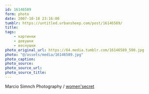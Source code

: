 ```yaml
---
id: 16146589
form: photo
date: 2007-10-18 23:16:00
tumblr: https://untitled.urbansheep.com/post/16146589/
title:
tags:
    - картинки
    - девушки
    - веснушки
photo_original_url: https://64.media.tumblr.com/16146589_500.jpg
photo: "@/assets/media/16146589.jpg"
photo_caption:
photo_source:
photo_source_url:
photo_source_title:
---
```


<p>Marcio Simnch Photography / <a href="http://marciosimnch.com/womensecret/">women'secret</a></p>
